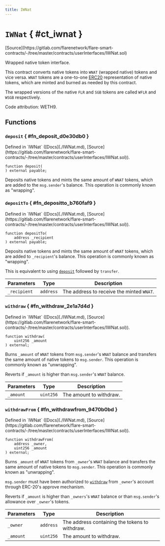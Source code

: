 ```yaml
---
title: IWNat
---
```


<!-- This is an autogenerated file. Do not edit! -->

# `IWNat` { #ct_iwnat }

<div class="api-node-source" markdown>
[Source](https://gitlab.com/flarenetwork/flare-smart-contracts/-/tree/master/contracts/userInterfaces/IWNat.sol)
</div>

<div class="api-node-internal" markdown>

Wrapped native token interface.

This contract converts native tokens into `WNAT` (wrapped native) tokens and vice versa.
`WNAT` tokens are a one-to-one [ERC20](https://ethereum.org/en/developers/docs/standards/tokens/erc-20/)
representation of native tokens, which are minted and burned as needed by this contract.

The wrapped versions of the native `FLR` and `SGB` tokens are called `WFLR` and `WSGB` respectively.

Code attribution: WETH9.

</div>

<div class="api-node-type" markdown>

## Functions

<div class="api-node" markdown>

### `deposit` { #fn_deposit_d0e30db0 }

<div class="api-node-source" markdown>
Defined in `IWNat` ([Docs](./IWNat.md), [Source](https://gitlab.com/flarenetwork/flare-smart-contracts/-/tree/master/contracts/userInterfaces/IWNat.sol)).
</div>

<div class="api-node-internal" markdown>

```solidity
function deposit(
) external payable;
```

Deposits native tokens and mints the same amount of `WNAT` tokens,
which are added to the `msg.sender`'s balance.
This operation is commonly known as "wrapping".

</div>
</div>

<div class="api-node" markdown>

### `depositTo` { #fn_depositto_b760faf9 }

<div class="api-node-source" markdown>
Defined in `IWNat` ([Docs](./IWNat.md), [Source](https://gitlab.com/flarenetwork/flare-smart-contracts/-/tree/master/contracts/userInterfaces/IWNat.sol)).
</div>

<div class="api-node-internal" markdown>

```solidity
function depositTo(
    address _recipient
) external payable;
```

Deposits native tokens and mints the same amount of `WNAT` tokens,
which are added to `_recipient`'s balance.
This operation is commonly known as "wrapping".

This is equivalent to using [`deposit`](#fn_deposit_d0e30db0) followed by `transfer`.

| Parameters | Type | Description |
| ---------- | ---- | ----------- |
| `_recipient` | `address` | The address to receive the minted `WNAT`. |

</div>
</div>

<div class="api-node" markdown>

### `withdraw` { #fn_withdraw_2e1a7d4d }

<div class="api-node-source" markdown>
Defined in `IWNat` ([Docs](./IWNat.md), [Source](https://gitlab.com/flarenetwork/flare-smart-contracts/-/tree/master/contracts/userInterfaces/IWNat.sol)).
</div>

<div class="api-node-internal" markdown>

```solidity
function withdraw(
    uint256 _amount
) external;
```

Burns `_amount` of `WNAT` tokens from `msg.sender`'s `WNAT` balance and
transfers the same amount of native tokens to `msg.sender`.
This operation is commonly known as "unwrapping".

Reverts if `_amount` is higher than `msg.sender`'s `WNAT` balance.

| Parameters | Type | Description |
| ---------- | ---- | ----------- |
| `_amount` | `uint256` | The amount to withdraw. |

</div>
</div>

<div class="api-node" markdown>

### `withdrawFrom` { #fn_withdrawfrom_9470b0bd }

<div class="api-node-source" markdown>
Defined in `IWNat` ([Docs](./IWNat.md), [Source](https://gitlab.com/flarenetwork/flare-smart-contracts/-/tree/master/contracts/userInterfaces/IWNat.sol)).
</div>

<div class="api-node-internal" markdown>

```solidity
function withdrawFrom(
    address _owner,
    uint256 _amount
) external;
```

Burns `_amount` of `WNAT` tokens from `_owner`'s `WNAT` balance and
transfers the same amount of native tokens to `msg.sender`.
This operation is commonly known as "unwrapping".

`msg.sender` must have been authorized to [`withdraw`](#fn_withdraw_2e1a7d4d) from `_owner`'s account
through ERC-20's approve mechanism.

Reverts if `_amount` is higher than `_owners`'s `WNAT` balance or than
`msg.sender`'s allowance over `_owner`'s tokens.

| Parameters | Type | Description |
| ---------- | ---- | ----------- |
| `_owner` | `address` | The address containing the tokens to withdraw. |
| `_amount` | `uint256` | The amount to withdraw. |

</div>
</div>

</div>

